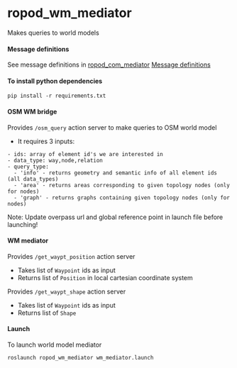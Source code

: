 # ropod_wm_mediator
Makes queries to world models

#### Message definitions
See message definitions in [ropod_com_mediator](https://git.ropod.org/ropod/communication/ropod_com_mediator/)
[Message definitions](https://git.ropod.org/ropod/communication/ropod_com_mediator/blob/master/doc/ropod_msgs.md)

#### To install python dependencies
```
pip install -r requirements.txt
```

#### OSM WM bridge
Provides `/osm_query` action server to make queries to OSM world model
* It requires 3 inputs:
```
- ids: array of element id's we are interested in
- data_type: way,node,relation
- query_type:
  - 'info' - returns geometry and semantic info of all element ids (all data_types)
  - 'area' - returns areas corresponding to given topology nodes (only for nodes)
  - 'graph' - returns graphs containing given topology nodes (only for nodes)
```

Note: Update overpass url and global reference point in launch file before launching!

#### WM mediator
Provides `/get_waypt_position` action server
* Takes list of `Waypoint` ids as input
* Returns list of `Position` in local cartesian coordinate system

Provides `/get_waypt_shape` action server
* Takes list of `Waypoint` ids as input
* Returns list of `Shape`  


#### Launch

To launch world model mediator
```
roslaunch ropod_wm_mediator wm_mediator.launch
```